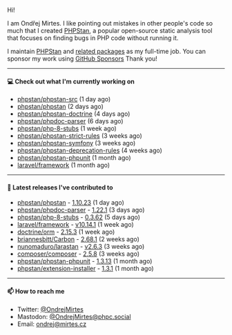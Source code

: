 Hi!

I am Ondřej Mirtes. I like pointing out mistakes in other people's code so much that I created [PHPStan](https://phpstan.org/), a popular open-source static analysis tool that focuses on finding bugs in PHP code without running it.

I maintain [PHPStan](https://github.com/phpstan/phpstan) and [related packages](https://github.com/phpstan/) as my full-time job. You can sponsor my work using [GitHub Sponsors](https://github.com/sponsors/ondrejmirtes) Thank you!

---

#### 💻 Check out what I'm currently working on

- [phpstan/phpstan-src](https://github.com/phpstan/phpstan-src) (1 day ago)
- [phpstan/phpstan](https://github.com/phpstan/phpstan) (2 days ago)
- [phpstan/phpstan-doctrine](https://github.com/phpstan/phpstan-doctrine) (4 days ago)
- [phpstan/phpdoc-parser](https://github.com/phpstan/phpdoc-parser) (6 days ago)
- [phpstan/php-8-stubs](https://github.com/phpstan/php-8-stubs) (1 week ago)
- [phpstan/phpstan-strict-rules](https://github.com/phpstan/phpstan-strict-rules) (3 weeks ago)
- [phpstan/phpstan-symfony](https://github.com/phpstan/phpstan-symfony) (3 weeks ago)
- [phpstan/phpstan-deprecation-rules](https://github.com/phpstan/phpstan-deprecation-rules) (4 weeks ago)
- [phpstan/phpstan-phpunit](https://github.com/phpstan/phpstan-phpunit) (1 month ago)
- [laravel/framework](https://github.com/laravel/framework) (1 month ago)

---

#### 🔭 Latest releases I've contributed to

- [phpstan/phpstan](https://github.com/phpstan/phpstan) - [1.10.23](https://github.com/phpstan/phpstan/releases/tag/1.10.23) (1 day ago)
- [phpstan/phpdoc-parser](https://github.com/phpstan/phpdoc-parser) - [1.22.1](https://github.com/phpstan/phpdoc-parser/releases/tag/1.22.1) (3 days ago)
- [phpstan/php-8-stubs](https://github.com/phpstan/php-8-stubs) - [0.3.62](https://github.com/phpstan/php-8-stubs/releases/tag/0.3.62) (5 days ago)
- [laravel/framework](https://github.com/laravel/framework) - [v10.14.1](https://github.com/laravel/framework/releases/tag/v10.14.1) (1 week ago)
- [doctrine/orm](https://github.com/doctrine/orm) - [2.15.3](https://github.com/doctrine/orm/releases/tag/2.15.3) (1 week ago)
- [briannesbitt/Carbon](https://github.com/briannesbitt/Carbon) - [2.68.1](https://github.com/briannesbitt/Carbon/releases/tag/2.68.1) (2 weeks ago)
- [nunomaduro/larastan](https://github.com/nunomaduro/larastan) - [v2.6.3](https://github.com/nunomaduro/larastan/releases/tag/v2.6.3) (3 weeks ago)
- [composer/composer](https://github.com/composer/composer) - [2.5.8](https://github.com/composer/composer/releases/tag/2.5.8) (3 weeks ago)
- [phpstan/phpstan-phpunit](https://github.com/phpstan/phpstan-phpunit) - [1.3.13](https://github.com/phpstan/phpstan-phpunit/releases/tag/1.3.13) (1 month ago)
- [phpstan/extension-installer](https://github.com/phpstan/extension-installer) - [1.3.1](https://github.com/phpstan/extension-installer/releases/tag/1.3.1) (1 month ago)

---

#### 📫 How to reach me

- Twitter: [@OndrejMirtes](https://twitter.com/ondrejmirtes)
- Mastodon: [@OndrejMirtes@phpc.social](https://phpc.social/@OndrejMirtes)
- Email: [ondrej@mirtes.cz](mailto:ondrej@mirtes.cz)
